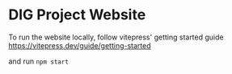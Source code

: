 # DIG Project Website
To run the website locally, follow vitepress' getting started guide
https://vitepress.dev/guide/getting-started

and run `npm start`
